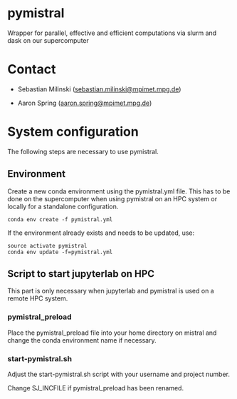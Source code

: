 # pymistral

Wrapper for parallel, effective and efficient computations via slurm and dask on our supercomputer

# Contact

-   Sebastian Milinski (sebastian.milinski@mpimet.mpg.de)

-   Aaron Spring (aaron.spring@mpimet.mpg.de)

# System configuration

The following steps are necessary to use pymistral.

## Environment

Create a new conda environment using the pymistral.yml file. This has to be done on the supercomputer when using pymistral on an HPC system or locally for a standalone configuration.

`conda env create -f pymistral.yml`

If the environment already exists and needs to be updated, use:

    source activate pymistral
    conda env update -f=pymistral.yml

## Script to start jupyterlab on HPC

This part is only necessary when jupyterlab and pymistral is used on a remote HPC system.

### pymistral_preload

Place the pymistral_preload file into your home directory on mistral and change the conda environment name if necessary.

### start-pymistral.sh

Adjust the start-pymistral.sh script with your username and project number.

Change SJ_INCFILE if pymistral_preload has been renamed.
